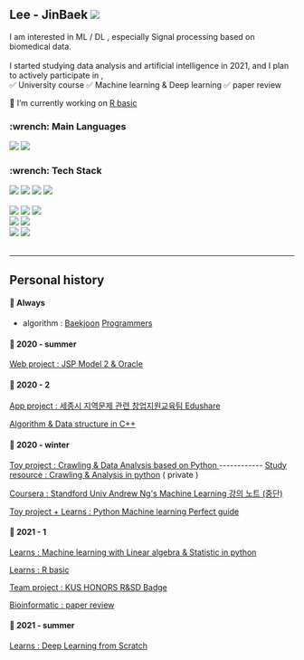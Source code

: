 <h2 align="left"> Lee - JinBaek  <a href="https://hits.seeyoufarm.com"><img src="https://hits.seeyoufarm.com/api/count/incr/badge.svg?url=https%3A%2F%2Fgithub.com%2FJin-Baek&count_bg=%23A26ED3&title_bg=%23555555&icon=atom.svg&icon_color=%23FFFFFF&title=Visitors&edge_flat=true"/></a></h2> 

I am interested in ML / DL , especially Signal processing based on biomedical data.<br><br>
I started studying data analysis and artificial intelligence in 2021, and I plan to actively participate in , <br>
✅ University course  ✅ Machine learning & Deep learning  ✅ paper review

🌱 I’m currently working on [R basic](https://github.com/Jin-Baek/R_basic) <br>

<h3 align="left">  :wrench: Main Languages </h3>  
<p align="left">
  <a href=""><img src="https://img.shields.io/badge/Java-007396?style=flat-square&logo=Java&logoColor=white"/></a>
  <a href=""><img src="https://img.shields.io/badge/Python-3776AB?style=flat-square&logo=python&logoColor=white"/></a>
</p>

<h3 align="left"> :wrench: Tech Stack </h3>

<p align="left">
  
  <a href=""><img src="https://img.shields.io/badge/Numpy-013243?style=flat-square&logo=numpy&logoColor=white"/></a>
  <a href=""><img src="https://img.shields.io/badge/Pandas-150458?style=flat-square&logo=pandas&logoColor=white"/></a>
  <a href=""><img src="https://img.shields.io/badge/Scikit--learn-F7931E?style=flat-square&logo=scikit-learn&logoColor=white"/></a>
  <a href=""><img src="https://img.shields.io/badge/Jupyter-F37626?style=flat-square&logo=Jupyter&logoColor=white"/></a>
  <br><br>
  <a href=""><img src="https://img.shields.io/badge/HTML5-E34F26?style=flat-square&logo=HTML5&logoColor=white"/></a>
  <a href=""><img src="https://img.shields.io/badge/CSS3-1572B6?style=flat-square&logo=CSS3&logoColor=white"/></a>
  <a href=""><img src="https://img.shields.io/badge/Android--studio-3DDC84?style=flat-square&logo=android-studio&logoColor=white"/></a>
  <br>
  <a href=""><img src="https://img.shields.io/badge/JSP-007396?style=flat-square&logo=java&logoColor=white"/></a>
  <a href=""><img src="https://img.shields.io/badge/Json-000000?style=flat-square&logo=json&logoColor=white"/></a>
  <br>
  <a href=""><img src="https://img.shields.io/badge/Oracle-F80000?style=flat-square&logo=Oracle&logoColor=white"/></a>
  <a href=""><img src="https://img.shields.io/badge/MySQL-4479A1?style=flat-square&logo=MySQL&logoColor=white"/></a>
 <br><br>
</p>

-----------------------------

## Personal history

#### :triangular_flag_on_post: Always 

- algorithm : [Baekjoon](https://www.acmicpc.net/user/baekpower98)  [Programmers](https://programmers.co.kr/)

#### :triangular_flag_on_post: 2020 - summer 

[Web project : JSP Model 2 & Oracle](https://github.com/Jin-Baek/Project1)

#### :triangular_flag_on_post: 2020 - 2

[App project : 세종시 지역문제 관련 창업지원교육팀 Edushare](https://github.com/Jin-Baek/Edushare_AppDev)  

[Algorithm & Data structure in C++](https://github.com/Jin-Baek/datastructure_cpp)

#### :triangular_flag_on_post: 2020 - winter

[Toy project : Crawling & Data Analysis based on Python ](https://github.com/Jin-Baek/Py.Crawling_Analysis) ------------
[Study resource : Crawling & Analysis in python](https://github.com/Jin-Baek/python_crawling_analysis) ( private )

[Coursera : Standford Univ Andrew Ng's Machine Learning 강의 노트 (중단) ](https://github.com/Jin-Baek/courseraML)

[Toy project + Learns : Python Machine learning Perfect guide](https://github.com/Jin-Baek/Python-Machine-learning-Perfect-guide-) 

#### :triangular_flag_on_post: 2021 - 1

[Learns : Machine learning with Linear algebra & Statistic in python](https://github.com/Jin-Baek/ML-LinearAlgebra-and-Statistics-with-python)

[Learns : R basic](https://github.com/Jin-Baek/R_basic)

[Team project : KUS HONORS R&SD Badge](https://github.com/Jin-Baek/2021-KUS-HONORS-R-SD-Badge)

[Bioinformatic : paper review](https://github.com/Jin-Baek/Paper-Review_gut-microbial-data)

#### :triangular_flag_on_post: 2021 - summer

[Learns : Deep Learning from Scratch](https://github.com/Jin-Baek/Deep-Learning-from-Scratch)


<!--
**Jin-Baek/Jin-Baek** is a ✨ _special_ ✨ repository because its `README.md` (this file) appears on your GitHub profile.

Here are some ideas to get you started:

- 🔭 I’m currently working on ...
- 🌱 I’m currently learning ...
- 👯 I’m looking to collaborate on ...
- 🤔 I’m looking for help with ...
- 💬 Ask me about ...
- 📫 How to reach me: ...
- 😄 Pronouns: ...
- ⚡ Fun fact: ...
-->

